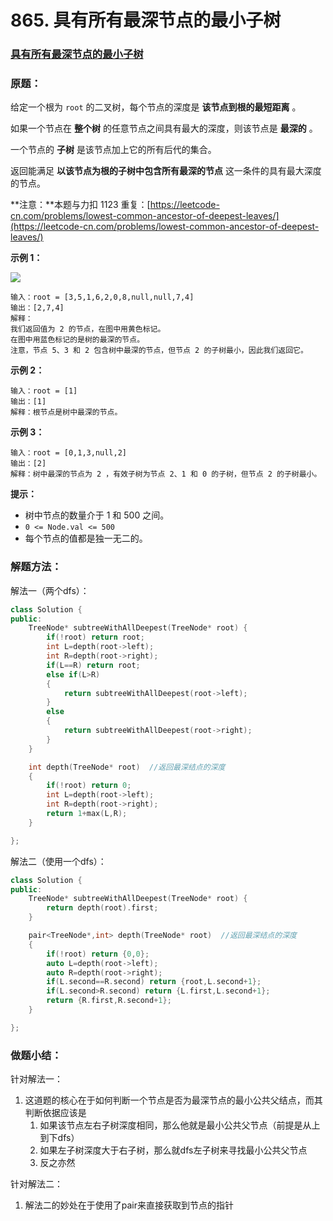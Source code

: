 # 865. 具有所有最深节点的最小子树

### [具有所有最深节点的最小子树](https://leetcode-cn.com/problems/smallest-subtree-with-all-the-deepest-nodes/)

### 原题：

给定一个根为 `root` 的二叉树，每个节点的深度是 **该节点到根的最短距离** 。

如果一个节点在 **整个树** 的任意节点之间具有最大的深度，则该节点是 **最深的** 。

一个节点的 **子树** 是该节点加上它的所有后代的集合。

返回能满足 **以该节点为根的子树中包含所有最深的节点** 这一条件的具有最大深度的节点。

**注意：**本题与力扣 1123 重复：[https://leetcode-cn.com/problems/lowest-common-ancestor-of-deepest-leaves/](https://leetcode-cn.com/problems/lowest-common-ancestor-of-deepest-leaves/)

**示例 1：**

![](https://s3-lc-upload.s3.amazonaws.com/uploads/2018/07/01/sketch1.png)

```
输入：root = [3,5,1,6,2,0,8,null,null,7,4]
输出：[2,7,4]
解释：
我们返回值为 2 的节点，在图中用黄色标记。
在图中用蓝色标记的是树的最深的节点。
注意，节点 5、3 和 2 包含树中最深的节点，但节点 2 的子树最小，因此我们返回它。
```

**示例 2：**

```
输入：root = [1]
输出：[1]
解释：根节点是树中最深的节点。
```

**示例 3：**

```
输入：root = [0,1,3,null,2]
输出：[2]
解释：树中最深的节点为 2 ，有效子树为节点 2、1 和 0 的子树，但节点 2 的子树最小。
```

**提示：**

* 树中节点的数量介于 1 和 500 之间。
* `0 <= Node.val <= 500`
* 每个节点的值都是独一无二的。

### 解题方法：

解法一（两个dfs）：

```cpp
class Solution {
public:
    TreeNode* subtreeWithAllDeepest(TreeNode* root) {
        if(!root) return root;
        int L=depth(root->left);
        int R=depth(root->right);
        if(L==R) return root;
        else if(L>R)
        {
            return subtreeWithAllDeepest(root->left);
        } 
        else
        {
            return subtreeWithAllDeepest(root->right);
        }
    }

    int depth(TreeNode* root)  //返回最深结点的深度
    {
        if(!root) return 0;
        int L=depth(root->left);
        int R=depth(root->right);
        return 1+max(L,R);
    }

};
```

解法二（使用一个dfs）：

```cpp
class Solution {
public:
    TreeNode* subtreeWithAllDeepest(TreeNode* root) {
        return depth(root).first;
    }

    pair<TreeNode*,int> depth(TreeNode* root)  //返回最深结点的深度
    {
        if(!root) return {0,0};
        auto L=depth(root->left);
        auto R=depth(root->right);
        if(L.second==R.second) return {root,L.second+1};
        if(L.second>R.second) return {L.first,L.second+1};
        return {R.first,R.second+1}; 
    }

};
```

### 做题小结：

针对解法一：

1. 这道题的核心在于如何判断一个节点是否为最深节点的最小公共父结点，而其判断依据应该是
   1. 如果该节点左右子树深度相同，那么他就是最小公共父节点（前提是从上到下dfs）
   2. 如果左子树深度大于右子树，那么就dfs左子树来寻找最小公共父节点
   3. 反之亦然

针对解法二：

1. 解法二的妙处在于使用了pair来直接获取到节点的指针
